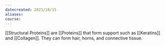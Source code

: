 ```yaml
---
datecreated: 2023/10/15
aliases: 
course:
---
```

[[Structural Proteins]] are [[Proteins]] that form support such as [[Keratins]] and [[Collagen]]. They can form hair, horns, and connective tissue.